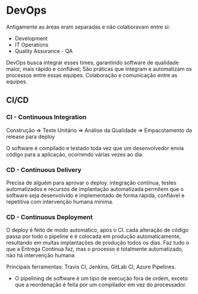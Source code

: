 # DevOps

Antigamente as áreas eram separadas e não colaboravam entre si: 

- Development
- IT Operations
- Quality Assurance - QA

DevOps busca integrar esses times, garantindo software de qualidade maior, mais rápido e confiável; São práticas que integram e automatizam os processos entre essas equipes. Colaboração e comunicação entre as equipes.

## CI/CD

### CI - Continuous Integration 
Construção => Teste Unitário => Análise da Qualidade => Empacotamento da release para deploy

O software é compilado e testado toda vez que um desenvolvedor envia código para a aplicação, ocorrendo várias vezes ao dia.

### CD - Continuous Delivery 
Precisa de alguém para aprovar o deploy.
integração contínua, testes automatizados e recursos de implantação automatizada permitem que o software seja desenvolvido e implementado de forma rápida, confiável e repetitiva com intervenção humana mínima.

### CD - Continuous Deployment 
O deploy é feito de modo automático, após o CI. 
cada alteração de código passa por todo o pipeline e é colocada em produção automaticamente, resultando em muitas implantações de produção todos os dias. Faz tudo o que a Entrega Contínua faz, mas o processo é totalmente automatizado, não há intervenção humana

Principais ferramentas: Travis CI, Jenkins, GitLab Cl, Azure Pipelines.

- O pipelining de software é um tipo de execução fora de ordem, exceto que a reordenação é feita por um compilador em vez do processador.
